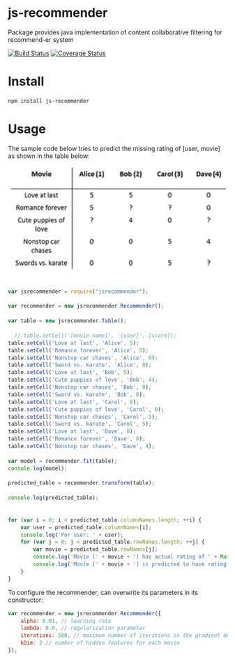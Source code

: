 # js-recommender
Package provides java implementation of content collaborative filtering for recommend-er system

[![Build Status](https://travis-ci.org/chen0040/js-recommender.svg?branch=master)](https://travis-ci.org/chen0040/js-recommender) [![Coverage Status](https://coveralls.io/repos/github/chen0040/js-recommender/badge.svg?branch=master)](https://coveralls.io/github/chen0040/js-recommender?branch=master) 

# Install

```bash
npm install js-recommender
```

# Usage 

The sample code below tries to predict the missing rating of [user, movie] as shown in the table below:

![movie-recommender](images/movie-recommender.png)

```javascript
var jsrecommender = require("jsrecommender");

var recommender = new jsrecommender.Recommender();
      
var table = new jsrecommender.Table();

  // table.setCell('[movie-name]', '[user]', [score]);
table.setCell('Love at last', 'Alice', 5);
table.setCell('Remance forever', 'Alice', 5);
table.setCell('Nonstop car chases', 'Alice', 0);
table.setCell('Sword vs. karate', 'Alice', 0);
table.setCell('Love at last', 'Bob', 5);
table.setCell('Cute puppies of love', 'Bob', 4);
table.setCell('Nonstop car chases', 'Bob', 0);
table.setCell('Sword vs. karate', 'Bob', 0);
table.setCell('Love at last', 'Carol', 0);
table.setCell('Cute puppies of love', 'Carol', 0);
table.setCell('Nonstop car chases', 'Carol', 5);
table.setCell('Sword vs. karate', 'Carol', 5);
table.setCell('Love at last', 'Dave', 0);
table.setCell('Remance forever', 'Dave', 0);
table.setCell('Nonstop car chases', 'Dave', 4);

var model = recommender.fit(table);
console.log(model);

predicted_table = recommender.transform(table);

console.log(predicted_table);


for (var i = 0; i < predicted_table.columnNames.length; ++i) {
    var user = predicted_table.columnNames[i];
    console.log('For user: ' + user);
    for (var j = 0; j < predicted_table.rowNames.length; ++j) {
        var movie = predicted_table.rowNames[j];
        console.log('Movie [' + movie + '] has actual rating of ' + Math.round(table.getCell(movie, user)));
        console.log('Movie [' + movie + '] is predicted to have rating ' + Math.round(predicted_table.getCell(movie, user)));
    }
}
```

To configure the recommender, can overwrite its parameters in its constructor:

```javascript
var recommender = new jsrecommender.Recommender({
    alpha: 0.01, // learning rate
    lambda: 0.0, // regularization parameter
    iterations: 500, // maximum number of iterations in the gradient descent algorithm
    kDim: 2 // number of hidden features for each movie
});
```
